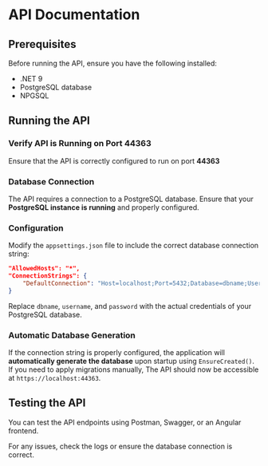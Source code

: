 # API Documentation

## Prerequisites
Before running the API, ensure you have the following installed:
- .NET 9 
- PostgreSQL database
- NPGSQL

## Running the API

### Verify API is Running on Port 44363
Ensure that the API is correctly configured to run on port **44363**

### Database Connection
The API requires a connection to a PostgreSQL database. Ensure that your **PostgreSQL instance is running** and properly configured.

### Configuration
Modify the `appsettings.json` file to include the correct database connection string:

```json
"AllowedHosts": "*",
"ConnectionStrings": {
    "DefaultConnection": "Host=localhost;Port=5432;Database=dbname;Username=username;Password=password"
}
```

Replace `dbname`, `username`, and `password` with the actual credentials of your PostgreSQL database.

### Automatic Database Generation
If the connection string is properly configured, the application will **automatically generate the database** upon startup using `EnsureCreated()`. If you need to apply migrations manually, 
The API should now be accessible at `https://localhost:44363`.

## Testing the API
You can test the API endpoints using Postman, Swagger, or an Angular frontend.

For any issues, check the logs or ensure the database connection is correct.

